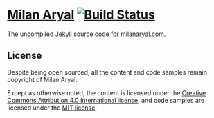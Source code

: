 # [Milan Aryal](https://milanaryal.com) [![Build Status](https://travis-ci.org/MilanAryal/milanaryal.github.io.svg?branch=master)](https://travis-ci.org/MilanAryal/milanaryal.github.io)

The uncompiled [Jekyll](https://jekyllrb.com/) source code for [milanaryal.com](https://milanaryal.com).

## License

Despite being open sourced, all the content and code samples remain copyright of Milan Aryal.

Except as otherwise noted, the content is licensed under the [Creative Commons Attribution 4.0 International license](https://creativecommons.org/licenses/by/4.0/), and code samples are licensed under the [MIT license](https://github.com/MilanAryal/milanaryal.github.io/blob/master/LICENSE).
